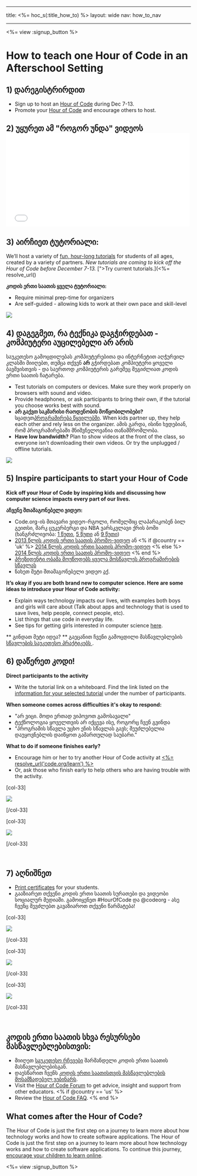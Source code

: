 * * *

title: <%= hoc_s(:title_how_to) %> layout: wide nav: how_to_nav

* * *

<%= view :signup_button %>

# How to teach one Hour of Code in an Afterschool Setting

## 1) დარეგისტრირდით

  * Sign up to host an [Hour of Code](http://hourofcode.com) during Dec 7-13. 
  * Promote your [Hour of Code](http://hourofcode.com/resources) and encourage others to host.

## 2) უყურეთ ამ "როგორ უნდა" ვიდეოს <iframe width="500" height="255" src="//www.youtube.com/embed/tQeSke4hIds" frameborder="0" allowfullscreen></iframe>
## 3) აირჩიეთ ტუტორიალი:

We’ll host a variety of [fun, hour-long tutorials](<%= resolve_url('https://code.org/learn') %>) for students of all ages, created by a variety of partners. *New tutorials are coming to kick off the Hour of Code before December 7-13.* [">Try current tutorials.](<%=  resolve_url()

**კოდის ერთი საათის ყველა ტუტორიალი:**

  * Require minimal prep-time for organizers
  * Are self-guided - allowing kids to work at their own pace and skill-level

[![](/images/tutorials.png)](<%= resolve_url('https://code.org/learn') %>)

## 4) დაგეგმეთ, რა ტექნიკა დაგჭირდებათ - კომპიუტერი აუცილებელი არ არის

საუკეთესო გამოცდილებას კომპიუტერებითა და ინტერნეტით აღჭურვილ კლასში მიიღებთ, თუმცა თქვენ **არ** გჭირდებათ კომპიუტერი ყოველი ბავშვისთვის - და საერთოდ კომპიუტერის გარეშეც შეგიძლიათ კოდის ერთი საათის ჩატარება.

  * Test tutorials on computers or devices. Make sure they work properly on browsers with sound and video.
  * Provide headphones, or ask participants to bring their own, if the tutorial you choose works best with sound.
  * **არ გაქვთ საკმარისი რაოდენობის მოწყობილობები?** სცადეთ[პროგრამირება წყვილებში](https://www.youtube.com/watch?v=vgkahOzFH2Q). When kids partner up, they help each other and rely less on the organizer. ამის გარდა, ისინი ხვდებიან, რომ პროგრამირებაში მნიშვნელოვანია თანამშრომლობა.
  * **Have low bandwidth?** Plan to show videos at the front of the class, so everyone isn't downloading their own videos. Or try the unplugged / offline tutorials.

![](/images/group_ipad.jpg)</a>

## 5) Inspire participants to start your Hour of Code

**Kick off your Hour of Code by inspiring kids and discussing how computer science impacts every part of our lives.**

**აჩვენე შთამაგონებელი ვიდეო:**

  * Code.org-ის მთავარი ვიდეო-რგოლი, რომელშიც ლაპარაკობენ ბილ გეითსი, მარკ ცუკერბერგი და NBA ვარსკვლავი ქრის ბოში (ხანგრძლივობა: [1 წუთი](https://www.youtube.com/watch?v=qYZF6oIZtfc), [5 წუთი](https://www.youtube.com/watch?v=nKIu9yen5nc) ან [9 წუთი](https://www.youtube.com/watch?v=dU1xS07N-FA))
  * [2013 წლის კოდის ერთი საათის პრომო-ვიდეო](https://www.youtube.com/watch?v=FC5FbmsH4fw) ან <% if @country == 'uk' %> [2014 წლის კოდის ერთი საათის პრომო-ვიდეო](https://www.youtube.com/watch?v=96B5-JGA9EQ) <% else %> [2014 წლის კოდის ერთი საათის პრომო-ვიდეო](https://www.youtube.com/watch?v=rH7AjDMz_dc&index=2&list=PLzdnOPI1iJNe1WmdkMG-Ca8cLQpdEAL7Q) <% end %>
  * [პრეზიდენტი ობამა მოუწოდებს ყველა მოსწავლეს პროგრამირების სწავლას](https://www.youtube.com/watch?v=6XvmhE1J9PY)
  * ნახეთ მეტი შთამაგონებელი ვიდეო [აქ](https://www.youtube.com/playlist?list=PLzdnOPI1iJNfpD8i4Sx7U0y2MccnrNZuP).

**It’s okay if you are both brand new to computer science. Here are some ideas to introduce your Hour of Code activity:**

  * Explain ways technology impacts our lives, with examples both boys and girls will care about (Talk about apps and technology that is used to save lives, help people, connect people, etc).
  * List things that use code in everyday life.
  * See tips for getting girls interested in computer science [here](<%= resolve_url('https://code.org/girls') %>).

** გინდათ მეტი იდეა? ** გაეცანით ჩვენი გამოცდილი მასწავლებლების [ სწავლების საუკეთესო პრაქტიკებს ](http://www.slideshare.net/TeachCode/hour-of-code-best-practices-for-successful-educators-51273466).

## 6) დაწერეთ კოდი!

**Direct participants to the activity**

  * Write the tutorial link on a whiteboard. Find the link listed on the [information for your selected tutorial](<%= resolve_url('https://code.org/learn') %>) under the number of participants. 

**When someone comes across difficulties it's okay to respond:**

  * "არ ვიცი. მოდი ერთად ვიპოვოთ გამოსავალი"
  * ტექნოლოგია ყოველთვის არ იქცევა ისე, როგორც ჩვენ გვინდა
  * "პროგრამის სწავლა უცხო ენის სწავლას გავს; შეუძლებელია დაუყოვნებლის დაიწყოთ გამართულად საუბარი."

**What to do if someone finishes early?**

  * Encourage him or her to try another Hour of Code activity at [<%= resolve_url('code.org/learn') %>](<%= resolve_url('https://code.org/learn') %>)
  * Or, ask those who finish early to help others who are having trouble with the activity.

[col-33]

![](/images/highschoolgirls.jpeg)</a>

[/col-33]

[col-33]

![](/images/group_ar.jpg)</a>

[/col-33]

<p style="clear:both">
  &nbsp;
</p>

## 7) აღნიშნეთ

  * [Print certificates](<%= resolve_url('https://code.org/certificates') %>) for your students.
  * გააზიარეთ თქვენი კოდის ერთი საათის სურათები და ვიდეობი სოციალურ მედიაში. გამოიყენეთ #HourOfCode და @codeorg - ასე ჩვენც შევძლებთ გავაზიაროთ თქვენი წარმატება!

[col-33]

![](/images/celebrate2.jpeg)</a>

[/col-33]

[col-33]

![](/images/highlight-certificates.jpg)</a>

[/col-33]

[col-33]

![](/images/boy-certificate.jpg)</a>

[/col-33]

<p style="clear:both">
  &nbsp;
</p>

## კოდის ერთი საათის სხვა რესურსები მასწავლებლებისთვის:

  * მიიღეთ [საუკეთესო რჩევები](http://www.slideshare.net/TeachCode/hour-of-code-best-practices-for-successful-educators-51273466) შარშანდელი კოდის ერთი საათის მასწავლებლებისგან. 
  * დაესწარით ჩვენს [კოდის ერთი საათისთვის მასწავლებლების მოსამზადებელ ვებინარს](http://www.eventbrite.com/e/an-educators-guide-to-the-hour-of-code-tickets-17987415845).
  * Visit the [Hour of Code Forum](http://forum.code.org/c/plc/hour-of-code) to get advice, insight and support from other educators. <% if @country == 'us' %>
  * Review the [Hour of Code FAQ](https://support.code.org/hc/en-us/categories/200147083-Hour-of-Code). <% end %>

## What comes after the Hour of Code?

The Hour of Code is just the first step on a journey to learn more about how technology works and how to create software applications. The Hour of Code is just the first step on a journey to learn more about how technology works and how to create software applications. To continue this journey, [encourage your children to learn online](<%= resolve_url('https://code.org/learn/beyond') %>).

<%= view :signup_button %>
